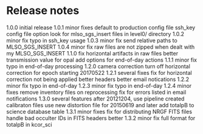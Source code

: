 # Release notes

1.0.0 initial release
1.0.1 minor fixes
  default to production config file
  ssh_key config file option
  look for mlso_sgs_insert files in level0/ directory
1.0.2 minor fix
  typo in ssh_key usage
1.0.3 minor fix
  send relative paths to MLSO_SGS_INSERT
1.0.4 minor fix
  raw files are not zipped when dealt with my MLSO_SGS_INSERT
1.1.0
  fix horizontal artifacts in raw files
  better transmission value for opal
  add options for end-of-day actions
1.1.1 minor fix
  typo in end-of-day processing
1.2.0 camera correction
  turn off horizontal correction for epoch starting 20170522
1.2.1 several fixes
  fix for horizontal correction not being applied
  better headers
  better email notications
1.2.2 minor fix
  typo in end-of-day
1.2.3 minor fix
  typo in end-of-day
1.2.4 minor fixes
  remove inventory files on reprocessing
  fix for errors listed in email notifications
1.3.0 several features
  after 20121204, use pipeline created calibraton files
  use new distortion file for 20150619 and later
  add totalpB to science database table
1.3.1 minor fixes
  fix for distributing NRGF FITS files
  handle bad occulter IDs in FITS headers better
1.3.2 minor fix
  full format for totalpB in kcor_sci
